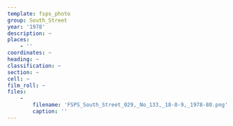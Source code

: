 ```yaml
---
template: fsps_photo
group: South_Street
year: '1978'
description: ~
places:
    - ''
coordinates: ~
heading: ~
classification: ~
section: ~
cell: ~
film_roll: ~
files:
    -
        filename: 'FSPS_South_Street_029,_No_133,_18-8-9,_1978-80.png'
        caption: ''
---
```

